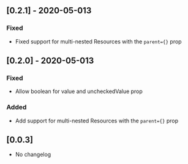 ## [0.2.1] - 2020-05-013

### Fixed

- Fixed support for multi-nested Resources with the `parent={}` prop

## [0.2.0] - 2020-05-013

### Fixed

- Allow boolean for value and uncheckedValue prop

### Added

- Add support for multi-nested Resources with the `parent={}` prop

## [0.0.3]

- No changelog
